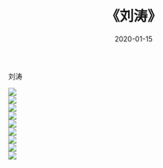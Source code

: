 ﻿---
layout: post
title:  《刘涛》
date:   2020-01-15
img: http://pic.660000.xyz/1:/壁纸/明星魅力/华人明星/刘涛/000.jpg
categories: [美女, 清纯, 唯美]
---

刘涛

 ![](http://pic.660000.xyz/1:/壁纸/明星魅力/华人明星/刘涛/001.jpg) <br>![](http://pic.660000.xyz/1:/壁纸/明星魅力/华人明星/刘涛/002.jpg) <br>![](http://pic.660000.xyz/1:/壁纸/明星魅力/华人明星/刘涛/003.jpg) <br>![](http://pic.660000.xyz/1:/壁纸/明星魅力/华人明星/刘涛/004.jpg) <br>![](http://pic.660000.xyz/1:/壁纸/明星魅力/华人明星/刘涛/005.jpg) <br>![](http://pic.660000.xyz/1:/壁纸/明星魅力/华人明星/刘涛/006.jpg) <br>![](http://pic.660000.xyz/1:/壁纸/明星魅力/华人明星/刘涛/007.jpg) <br>![](http://pic.660000.xyz/1:/壁纸/明星魅力/华人明星/刘涛/008.jpg) <br>![](http://pic.660000.xyz/1:/壁纸/明星魅力/华人明星/刘涛/009.jpg) <br>